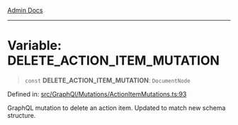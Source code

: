 [Admin Docs](/)

---

# Variable: DELETE_ACTION_ITEM_MUTATION

> `const` **DELETE_ACTION_ITEM_MUTATION**: `DocumentNode`

Defined in: [src/GraphQl/Mutations/ActionItemMutations.ts:93](https://github.com/PalisadoesFoundation/talawa-admin/blob/main/src/GraphQl/Mutations/ActionItemMutations.ts#L93)

GraphQL mutation to delete an action item.
Updated to match new schema structure.
